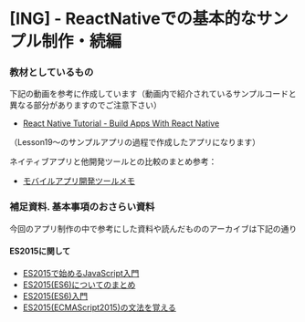 # [ING] - ReactNativeでの基本的なサンプル制作・続編

### 教材としているもの

下記の動画を参考に作成しています（動画内で紹介されているサンプルコードと異なる部分がありますのでご注意下さい）

+ [React Native Tutorial - Build Apps With React Native](https://www.youtube.com/playlist?list=PLPEXdvrIYLsyFc1EVVr_YVtxU9icYfaWs)

（Lesson19〜のサンプルアプリの過程で作成したアプリになります）

ネイティブアプリと他開発ツールとの比較のまとめ参考：

+ [モバイルアプリ開発ツールメモ](http://qiita.com/Nkzn/items/9d1ded63296163663b44)

### 補足資料. 基本事項のおさらい資料

今回のアプリ制作の中で参考にした資料や読んだもののアーカイブは下記の通り

#### ES2015に関して

+ [ES2015で始めるJavaScript入門](http://qiita.com/ABCanG1015/items/824681cb88676da4f9a8)
+ [ES2015(ES6)についてのまとめ](http://qiita.com/tuno-tky/items/74ca595a9232bcbcd727)
+ [ES2015(ES6)入門](http://qiita.com/soarflat/items/b251caf9cb59b72beb9b)
+ [ES2015(ECMAScript2015)の文法を覚える](http://blosuki.hatenablog.com/entry/es2015)
